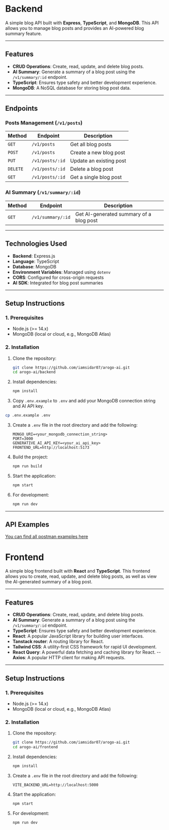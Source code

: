 # Backend 

A simple blog API built with **Express**, **TypeScript**, and **MongoDB**. This API allows you to manage blog posts and provides an AI-powered blog summary feature.

---

## Features

- **CRUD Operations**: Create, read, update, and delete blog posts.
- **AI Summary**: Generate a summary of a blog post using the `/v1/summary/:id` endpoint.
- **TypeScript**: Ensures type safety and better development experience.
- **MongoDB**: A NoSQL database for storing blog post data.

---

## Endpoints

### **Posts Management** (`/v1/posts`)

| Method | Endpoint          | Description              |
|--------|-------------------|--------------------------|
| `GET`  | `/v1/posts`       | Get all blog posts       |
| `POST` | `/v1/posts`       | Create a new blog post   |
| `PUT`  | `/v1/posts/:id`   | Update an existing post  |
| `DELETE` | `/v1/posts/:id` | Delete a blog post       |
| `GET`  | `/v1/posts/:id`   | Get a single blog post   |

### **AI Summary** (`/v1/summary/:id`)

| Method | Endpoint           | Description                     |
|--------|--------------------|---------------------------------|
| `GET`  | `/v1/summary/:id`  | Get AI-generated summary of a blog post |

---

## Technologies Used

- **Backend**: Express.js
- **Language**: TypeScript
- **Database**: MongoDB
- **Environment Variables**: Managed using `dotenv`
- **CORS**: Configured for cross-origin requests
- **AI SDK**: Integrated for blog post summaries

---

## Setup Instructions

### 1. Prerequisites

- Node.js (>= 14.x)
- MongoDB (local or cloud, e.g., MongoDB Atlas)

### 2. Installation

1. Clone the repository:
   ```bash
   git clone https://github.com/iamsidar07/arogo-ai.git
   cd arogo-ai/backend
   ```

2. Install dependencies:
   ```bash
   npm install
   ```
4. Copy `.env.example` to `.env` and add your MongoDB connection string and AI API key.
```bash
cp .env.example .env
```

3. Create a `.env` file in the root directory and add the following:
   ```env
   MONGO_URI=<your_mongodb_connection_string>
   PORT=3000
   GENERATIVE_AI_API_KEY=<your_ai_api_key>
   FRONTEND_URL=http://localhost:5173
   ```

4. Build the project:
   ```bash
   npm run build
   ```

5. Start the application:
   ```bash
   npm start
   ```

6. For development:
   ```bash
   npm run dev
   ```

---

## API Examples
[You can find all postman examples here](https://documenter.getpostman.com/view/23767535/2sAYJ3F2Nc)


# Frontend

A simple blog frontend built with **React** and **TypeScript**. This frontend allows you to create, read, update, and delete blog posts, as well as view the AI-generated summary of a blog post.

---

## Features

- **CRUD Operations**: Create, read, update, and delete blog posts.
- **AI Summary**: Generate a summary of a blog post using the `/v1/summary/:id` endpoint.
- **TypeScript**: Ensures type safety and better development experience.
- **React**: A popular JavaScript library for building user interfaces.
- **Tanstack router**: A routing library for React.
- **Tailwind CSS**: A utility-first CSS framework for rapid UI development.
- **React Query**: A powerful data fetching and caching library for React.
-- **Axios**: A popular HTTP client for making API requests.

---

## Setup Instructions

### 1. Prerequisites

- Node.js (>= 14.x)
- MongoDB (local or cloud, e.g., MongoDB Atlas)

### 2. Installation

1. Clone the repository:
   ```bash
   git clone https://github.com/iamsidar07/arogo-ai.git
   cd arogo-ai/frontend
   ```

2. Install dependencies:
   ```bash
   npm install
   ```
3. Create a `.env` file in the root directory and add the following:
   ```env
   VITE_BACKEND_URL=http://localhost:5000
   ```
4. Start the application:
   ```bash
   npm start
   ```
5. For development:
   ```bash
   npm run dev
   ```


